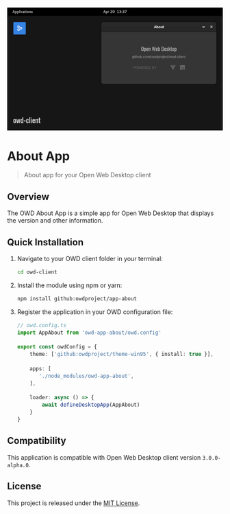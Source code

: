<p align="center">
  <img src="assets/screenshot.png" alt="OWD About App" />
</p>

# About App

> About app for your Open Web Desktop client

## Overview

The OWD About App is a simple app for Open Web Desktop that displays the version and other information.

## Quick Installation

1.  Navigate to your OWD client folder in your terminal:

    ```bash
    cd owd-client
    ```

2.  Install the module using npm or yarn:

    ```bash
    npm install github:owdproject/app-about
    ```

3.  Register the application in your OWD configuration file:

    ```typescript
    // owd.config.ts
    import AppAbout from 'owd-app-about/owd.config'
    
    export const owdConfig = {
        theme: ['github:owdproject/theme-win95', { install: true }],
    
        apps: [
           './node_modules/owd-app-about',
        ],
    
        loader: async () => {
            await defineDesktopApp(AppAbout)
        }
    }
    ```

## Compatibility

This application is compatible with Open Web Desktop client version `3.0.0-alpha.0`.

## License

This project is released under the [MIT License](LICENSE).